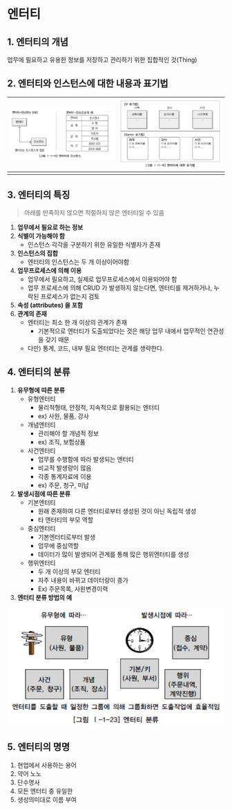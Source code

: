 # 엔터티

## 1. 엔터티의 개념

업무에 필요하고 유용한 정보를 저장하고 관리하기 위한 집합적인 것(Thing)

## 2. 엔터티와 인스턴스에 대한 내용과 표기법

| ![](../../../../images/1.png) | ![](../../../../images/2.png) |
| ----------------------------- | ----------------------------- |
|                               |                               |

## 3. 엔터티의 특징

> 아래를 만족하지 않으면 적절하지 않은 엔터티일 수 있음

1. **업무에서 필요로 하는 정보**
2. **식별이 가능해야 함**
   - 인스턴스 각각을 구분하기 위한 유일한 식별자가 존재
3. **인스턴스의 집합**
   - 엔터티의 인스턴스는 두 개 이상이어야함
4. **업무프로세스에 의해 이용**
   - 업무에서 필요하고, 실제로 업무프로세스에서 이용되어야 함
   - 업무 프로세스에 의해 CRUD 가 발생하지 않는다면, 엔터티를 제거하거나, 누락된 프로세스가 없는지 검토
5. **속성 (attributes) 을 포함**
6. **관계의 존재**
   - 엔터티는 최소 한 개 이상의 관계가 존재
     - 기본적으로 엔터티가 도출되었다는 것은 해당 업무 내에서 업무적인 연관성을 갖기 때문
   - 다만) 통계, 코드, 내부 필요 엔터티는 관계를 생략한다.

## 4. 엔터티의 분류

1. **유무형에 따른 분류**
   - 유형엔터티
     - 물리적형태, 안정적, 지속적으로 활용되는 엔터티
     - ex) 사원, 물품, 강사
   - 개념엔터티
     - 관리해야 할 개념적 정보
     - ex) 조직, 보험상품
   - 사건엔터티
     - 업무를 수행함에 따라 발생되는 엔터티
     - 비교적 발생량이 많음
     - 각종 통계자료에 이용
     - ex) 주문, 청구, 미납
2. **발생시점에 따른 분류**
   - 기본엔터티
     - 원래 존재하여 다른 엔터티로부터 생성된 것이 아닌 독립적 생성
     - 타 엔터티의 부모 역할
   - 중심엔터티
     - 기본엔터티로부터 발생
     - 업무에 중심역할
     - 데이터가 많이 발생되어 관계를 통해 많은 행위엔터티를 생성
   - 행위엔터티
     - 두 개 이상의 부모 엔터티
     - 자주 내용이 바뀌고 데이터량이 증가
     - Ex) 주문목록, 사원변경이력
3. **엔터티 분류 방법의 예**

![](../../../../images/entityex.png)

## 5. 엔터티의 명명

1. 현업에서 사용하는 용어
2. 약어 노노
3. 단수명사
4. 모든 엔터티 중 유일한
5. 생성의미대로 이름 부여